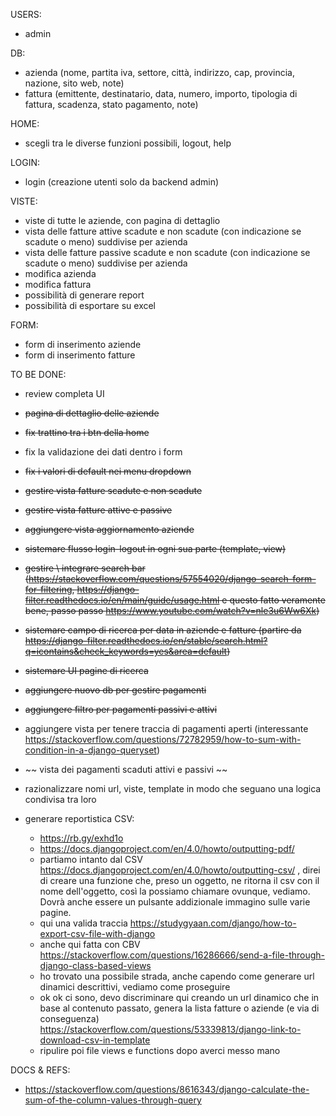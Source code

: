 USERS:
- admin

DB:
- azienda (nome, partita iva, settore, città, indirizzo, cap, provincia, nazione, sito web, note)
- fattura (emittente, destinatario, data, numero, importo, tipologia di fattura, scadenza, stato pagamento, note)

HOME:
- scegli tra le diverse funzioni possibili, logout, help

LOGIN:
- login (creazione utenti solo da backend admin)

VISTE:
- viste di tutte le aziende, con pagina di dettaglio
- vista delle fatture attive scadute e non scadute (con indicazione se scadute o meno) suddivise per azienda
- vista delle fatture passive scadute e non scadute (con indicazione se scadute o meno) suddivise per azienda
- modifica azienda
- modifica fattura
- possibilità di generare report 
- possibilità di esportare su excel

FORM:
- form di inserimento aziende
- form di inserimento fatture


TO BE DONE:
- review completa UI
- ~~pagina di dettaglio delle aziende~~
- ~~fix trattino tra i btn della home~~
- fix la validazione dei dati dentro i form
- ~~fix i valori di default nei menu dropdown~~
- ~~gestire vista fatture scadute e non scadute~~
- ~~gestire vista fatture attive e passive~~
- ~~aggiungere vista aggiornamento aziende~~
- ~~sistemare flusso login-logout in ogni sua parte (template, view)~~
- ~~gestire \ integrare search bar (https://stackoverflow.com/questions/57554020/django-search-form-for-filtering, https://django-filter.readthedocs.io/en/main/guide/usage.html e questo fatto veramente bene, passo passo https://www.youtube.com/watch?v=nle3u6Ww6Xk)~~
- ~~sistemare campo di ricerca per data in aziende e fatture (partire da https://django-filter.readthedocs.io/en/stable/search.html?q=icontains&check_keywords=yes&area=default)~~
- ~~sistemare UI pagine di ricerca~~
- ~~aggiungere nuovo db per gestire pagamenti~~
- ~~aggiungere filtro per pagamenti passivi e attivi~~
- aggiungere vista per tenere traccia di pagamenti aperti (interessante https://stackoverflow.com/questions/72782959/how-to-sum-with-condition-in-a-django-queryset)
- ~~ vista dei pagamenti scaduti attivi e passivi ~~
- razionalizzare nomi url, viste, template in modo che seguano una logica condivisa tra loro

- generare reportistica CSV: 
    - https://rb.gy/exhd1o
    - https://docs.djangoproject.com/en/4.0/howto/outputting-pdf/ 
    - partiamo intanto dal CSV https://docs.djangoproject.com/en/4.0/howto/outputting-csv/ , direi di creare una funzione che, preso un oggetto, ne ritorna il csv con il nome dell'oggetto, così la possiamo chiamare ovunque, vediamo. Dovrà anche essere un pulsante addizionale immagino sulle varie pagine.
    - qui una valida traccia https://studygyaan.com/django/how-to-export-csv-file-with-django 
    - anche qui fatta con CBV https://stackoverflow.com/questions/16286666/send-a-file-through-django-class-based-views 
    - ho trovato una possibile strada, anche capendo come generare url dinamici descrittivi, vediamo come proseguire
    - ok ok ci sono, devo discriminare qui creando un url dinamico che in base al contenuto passato, genera la lista fatture o aziende (e via di conseguenza) https://stackoverflow.com/questions/53339813/django-link-to-download-csv-in-template 
    - ripulire poi file views e functions dopo averci messo mano


DOCS & REFS:
- https://stackoverflow.com/questions/8616343/django-calculate-the-sum-of-the-column-values-through-query  

